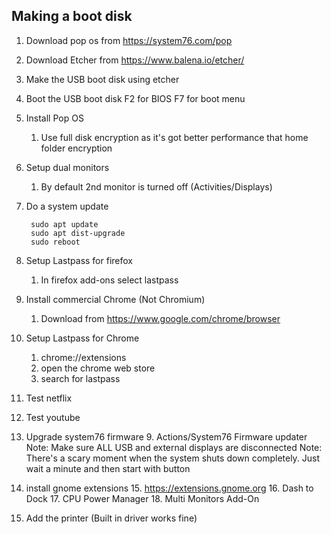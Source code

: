 ## Making a boot disk
1. Download pop os from https://system76.com/pop
2. Download Etcher from https://www.balena.io/etcher/
3. Make the USB boot disk using etcher
4. Boot the USB boot disk F2 for BIOS F7 for boot menu
5. Install Pop OS
    1. Use full disk encryption as it's got better performance that home folder encryption
6. Setup dual monitors
    1. By default 2nd monitor is turned off (Activities/Displays)
7. Do a system update

        sudo apt update
        sudo apt dist-upgrade
        sudo reboot
        
8. Setup Lastpass for firefox
    1.  In firefox add-ons select lastpass
9. Install commercial Chrome (Not Chromium)
    1.  Download from https://www.google.com/chrome/browser
10. Setup Lastpass for Chrome
	1. chrome://extensions
	2. open the chrome web store
	3. search for lastpass
11. Test netflix
12. Test youtube
13. Upgrade system76 firmware
    9. Actions/System76 Firmware updater
        Note: Make sure ALL USB and external displays are disconnected
        Note: There's a scary moment when the system shuts down completely.
        Just wait a minute and then start with button

14. install gnome extensions
	15. https://extensions.gnome.org
	16. Dash to Dock
	17. CPU Power Manager
	18. Multi Monitors Add-On
15. Add the printer (Built in driver works fine)
  
<!--stackedit_data:
eyJoaXN0b3J5IjpbLTE0MzYwNjA5MDUsMjA5MDc2NTM4MywxMz
I1MjU1MjUwLC05MDkwOTE3OTUsLTE1MDUzNjM4NTYsMjA5ODc2
ODU3NCwtMTg5NTQyODQzOSwtNjU4MzIxNTY0LC0xODU3NTkyOD
QwLDIxMjM2NjA0MTUsMTY1NzUyOTA1NiwtNzY0NDc1MDQzLC0y
MDE2NDQxOTY1LDQxNzU3ODg2MywtMTQ0MDMxMDgzNSwtMTYwMj
M3NzkyNywzMDU3MzgwMTZdfQ==
-->
